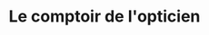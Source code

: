---
title: "Le comptoir de l'opticien"
url: /velaux/le-comptoir-de-lopticien-avenue-jules-andraud/
shop: les appareils auditifs
---